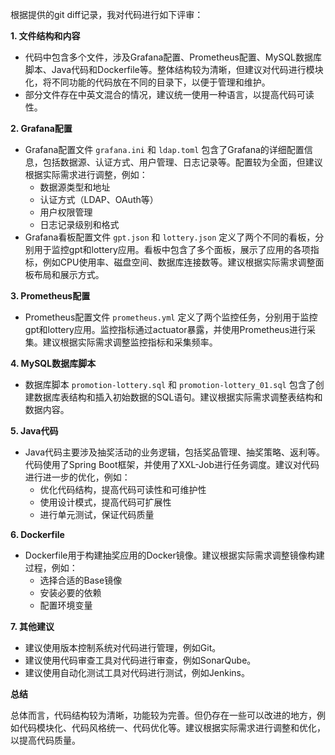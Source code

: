 根据提供的git diff记录，我对代码进行如下评审：

**1. 文件结构和内容**

*   代码中包含多个文件，涉及Grafana配置、Prometheus配置、MySQL数据库脚本、Java代码和Dockerfile等。整体结构较为清晰，但建议对代码进行模块化，将不同功能的代码放在不同的目录下，以便于管理和维护。
*   部分文件存在中英文混合的情况，建议统一使用一种语言，以提高代码可读性。

**2. Grafana配置**

*   Grafana配置文件 `grafana.ini` 和 `ldap.toml` 包含了Grafana的详细配置信息，包括数据源、认证方式、用户管理、日志记录等。配置较为全面，但建议根据实际需求进行调整，例如：
    *   数据源类型和地址
    *   认证方式（LDAP、OAuth等）
    *   用户权限管理
    *   日志记录级别和格式
*   Grafana看板配置文件 `gpt.json` 和 `lottery.json` 定义了两个不同的看板，分别用于监控gpt和lottery应用。看板中包含了多个面板，展示了应用的各项指标，例如CPU使用率、磁盘空间、数据库连接数等。建议根据实际需求调整面板布局和展示方式。

**3. Prometheus配置**

*   Prometheus配置文件 `prometheus.yml` 定义了两个监控任务，分别用于监控gpt和lottery应用。监控指标通过actuator暴露，并使用Prometheus进行采集。建议根据实际需求调整监控指标和采集频率。

**4. MySQL数据库脚本**

*   数据库脚本 `promotion-lottery.sql` 和 `promotion-lottery_01.sql` 包含了创建数据库表结构和插入初始数据的SQL语句。建议根据实际需求调整表结构和数据内容。

**5. Java代码**

*   Java代码主要涉及抽奖活动的业务逻辑，包括奖品管理、抽奖策略、返利等。代码使用了Spring Boot框架，并使用了XXL-Job进行任务调度。建议对代码进行进一步的优化，例如：
    *   优化代码结构，提高代码可读性和可维护性
    *   使用设计模式，提高代码可扩展性
    *   进行单元测试，保证代码质量

**6. Dockerfile**

*   Dockerfile用于构建抽奖应用的Docker镜像。建议根据实际需求调整镜像构建过程，例如：
    *   选择合适的Base镜像
    *   安装必要的依赖
    *   配置环境变量

**7. 其他建议**

*   建议使用版本控制系统对代码进行管理，例如Git。
*   建议使用代码审查工具对代码进行审查，例如SonarQube。
*   建议使用自动化测试工具对代码进行测试，例如Jenkins。

**总结**

总体而言，代码结构较为清晰，功能较为完善。但仍存在一些可以改进的地方，例如代码模块化、代码风格统一、代码优化等。建议根据实际需求进行调整和优化，以提高代码质量。